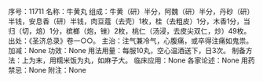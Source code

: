 序号：11711
名称：牛黄丸
组成：牛黄（研）半分，阿魏（研）半分，丹砂（研）半钱，安息香（研）半钱，肉豆蔻（去壳）1枚，桂（去粗皮）1分，木香1分，当归（切，焙）1分，槟榔（炮，锉）2枚，桃仁（汤浸，去皮尖双仁，炒）49枚。
出处：《圣济总录》卷一○○。
主治：注气兼冷气，心腹痛，或卒得注痛如鬼祟。
加减：None
功效：None
用法用量：每服10丸，空心温酒送下，日3次。
制备方法：上为末，用糯米饭为丸，如麻子大。
临床应用：None
各家论述：None
用药禁忌：None
附注：None
